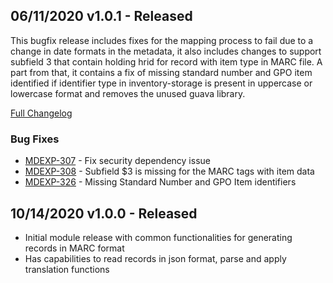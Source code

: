 ## 06/11/2020 v1.0.1 - Released
 This bugfix release includes fixes for the mapping process to fail due to a change in date formats in the metadata,
 it also includes  changes to support subfield 3 that contain holding hrid for record with item type in MARC file.
 A part from that, it contains a fix of missing standard number and GPO item identified if identifier type in inventory-storage
 is present in uppercase or lowercase format and removes the unused guava library.

[Full Changelog](https://github.com/folio-org/generate-marc-utils/compare/v1.0.0...v1.0.1)

### Bug Fixes
* [MDEXP-307](https://issues.folio.org/browse/MDEXP-307) - Fix security dependency issue
* [MDEXP-308](https://issues.folio.org/browse/MDEXP-308) - Subfield $3 is missing for the MARC tags with item data
* [MDEXP-326](https://issues.folio.org/browse/MDEXP-326) - Missing Standard Number and GPO Item identifiers

## 10/14/2020 v1.0.0 - Released

 * Initial module release with common functionalities for generating records in MARC format
 * Has capabilities to read records in json format, parse and apply translation functions
